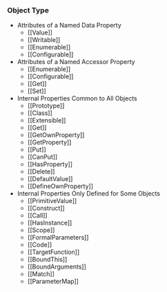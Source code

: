 ### Object Type
-   Attributes of a Named Data Property
    -   [[Value]]
    -   [[Writable]]
    -   [[Enumerable]]
    -   [[Configurable]]
-   Attributes of a Named Accessor Property
    -   [[Enumerable]]
    -   [[Configurable]]
    -   [[Get]]
    -   [[Set]]
-   Internal Properties Common to All Objects
    -   [[Prototype]]
    -   [[Class]]
    -   [[Extensible]]
    -   [[Get]]
    -   [[GetOwnProperty]]
    -   [[GetProperty]]
    -   [[Put]]
    -   [[CanPut]]
    -   [[HasProperty]]
    -   [[Delete]]
    -   [[DefaultValue]]
    -   [[DefineOwnProperty]]
-   Internal Properties Only Defined for Some Objects
    -   [[PrimitiveValue]]
    -   [[Construct]]
    -   [[Call]]
    -   [[HasInstance]]
    -   [[Scope]]
    -   [[FormalParameters]]
    -   [[Code]]
    -   [[TargetFunction]]
    -   [[BoundThis]]
    -   [[BoundArguments]]
    -   [[Match]]
    -   [[ParameterMap]]
    
